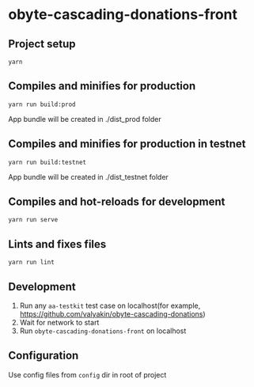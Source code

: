 # obyte-cascading-donations-front

## Project setup
```
yarn
```

## Compiles and minifies for production
```
yarn run build:prod
```
App bundle will be created in ./dist_prod folder

## Compiles and minifies for production in testnet
```
yarn run build:testnet
```
App bundle will be created in ./dist_testnet folder

## Compiles and hot-reloads for development
```
yarn run serve
```

## Lints and fixes files
```
yarn run lint
```

## Development

1. Run any `aa-testkit` test case on localhost(for example, https://github.com/valyakin/obyte-cascading-donations)
2. Wait for network to start
3. Run `obyte-cascading-donations-front` on localhost

## Configuration

Use config files from `config` dir in root of project
